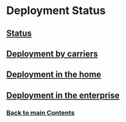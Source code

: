 # Deployment Status
<!-- Link lines generated automatically; do not delete -->
## [Status](Status.md)
## [Deployment by carriers](Deployment%20by%20carriers.md)
## [Deployment in the home](Deployment%20in%20the%20home.md)
## [Deployment in the enterprise](Deployment%20in%20the%20enterprise.md)
### [<ins>Back to main Contents</ins>](../Contents.md)
